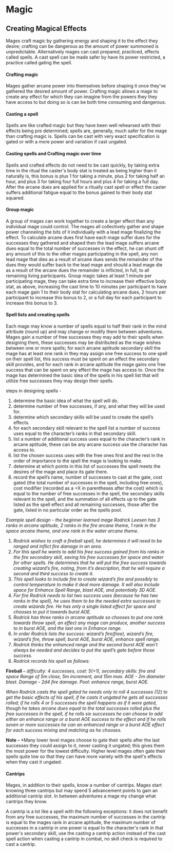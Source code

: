 # Magic

## Creating Magical Effects
Mages craft magic by gathering energy and shaping it to the effect they desire; crafting can be dangerous as the amount of power summoned is unpredictable. Alternatively mages can cast prepared, practiced, effects called spells. A cast spell can be made safer by have its power restricted, a practice called gating the spell.

#### Crafting magic
Mages gather arcane power into themselves before shaping it once they've gathered the desired amount of power. Crafting magic allows a mage to create any effect for which they can imagine from the powers they they have access to but doing so is can be both time consuming and dangerous.  

#### Casting a spell
Spells are like crafted magic but they have been well rehearsed with their effects being pre determined; spells are, generally, much safer for the mage than crafting magic is. Spells can be cast with very exact specification is gated or with a more power and variation if cast ungated.

#### Casting spells and Crafting magic over time
Spells and crafted effects do not need to be cast quickly, by taking extra time in the ritual the caster's body stat is treated as being higher than it naturally is, this bonus is plus 1 for taking a minute, plus 2 for taking half an hour, and plus 3 for taking four full hours and plus 4 for taking a full day. After the arcane dues are applied for a ritually cast spell or effect the caster suffers additional fatigue equal to the bonus gained to their body stat squared.

#### Group magic
A group of mages can work together to create a larger effect than any individual mage could control. The mages all collectively gather and shape power channeling the bits of it individually with a lead mage finalizing the effect. To calculate arcane dues first have each mage suffer dues for the successes they gathered and shaped then the lead mage suffers arcane dues equal to the total number of successes in the effect, he can shunt off any amount of this to the other mages participating in the spell, any non lead mage that dies as a result of arcane dues sends the remainder of the dues they would suffer back to the lead mage and should a lead mage die as a result of the arcane dues the remainder is inflicted, in full, to all remaining living participants. Group magic takes at least 1 minute per participating mage, they can take extra time to increase their effective body stat, as above, increasing the cast time to 10 minutes per participant to have each mage gain 1 to their body stat for calculating arcane dues, 2 hours per participant to increase this bonus to 2, or a full day for each participant to increase this bonus to 3.

#### Spell lists and creating spells
Each mage may know a number of spells equal to half their rank in the mind attribute (round up) and may change or modify them between adventures. Mages gain a number of free successes they may add to their spells when designing them, these successes may be distributed as the mage wishes between one or more spells; for each arcane aptitude secondary skill the mage has at least one rank in they may assign one free success to one spell on their spell list, this success must be spent on an effect the secondary skill provides, and for each rank in arcane aptitude the mage gains one free success that can be spent on any effect the mage has access to. Once the mage has determined the basic idea of the spells in his spell list that will utilize free successes they may design their spells.

steps in designing spells -
1. determine the basic idea of what the spell will do.
2. determine number of free successes, if any, and what they will be used for.
3. determine which secondary skills will be used to create the spell’s effects.
4. for each secondary skill relevant to the spell list a number of success uses equal to the character’s ranks in that secondary skill.
5. list a number of additional success uses equal to the character’s rank in arcane aptitude, these can be any arcane success use the character has access to.
6. list the chosen success uses with the free ones first and the rest in the order of importance to the spell the mage is looking to make.
7. determine at which points in this list of successes the spell meets the desires of the mage and place its gate there.
8. record the spell’s name, number of successes to cast at the gate, cost gated (the total number of successes in the spell, including free ones), cost modifier (recorded as a +X in parentheses after the cost) which is equal to the number of free successes in the spell, the secondary skills relevant to the spell, and the summation of all effects up to the gate listed as the spell effect and all remaining successes, those after the gate, listed in no particular order as the spells pool.


*Example spell design - the beginner learned mage Rodrick Leesen has 3 ranks in arcane aptitude, 2 ranks in the fire arcane theme, 1 rank in the space arcane theme, and one rank in the water arcane theme.*
1. *Rodrick wishes to craft a fireball spell, he determines it will need to be ranged and inflict fire damage in an area.*
2. *For this spell he wants to add his free success gained from his ranks in the fire secondary skill, saving his free successes for space and water for other spells. He determines that he will put the free success towards creating wizard’s fire, noting, from it’s description, that he will require a second and third success to create it.*
3. *This spell looks to include fire to create wizard’s fire and possibly to control temperature to make it deal more damage. It will also include space for Enhance Spell Range, blast AOE, and potentially 3D AOE.*
4. *For fire Rodrick needs to list two success uses (because he has two ranks in the spell), he uses them to be the needed extra successes to create wizards fire. He has only a single listed effect for space and chooses to put it towards burst AOE.*
5. *Rodrick has three ranks in arcane aptitude so chooses to put one rank towards throw spell, an effect any mage can produce, another success to in burst AOE, and the last one in Enhance range.*
6. *In order Rodrick lists the success: wizard’s fire(free), wizard’s fire, wizard’s fire, throw spell, burst AOE, burst AOE, enhance spell range.*
7. *Rodrick thinks the enhanced range and the second burst AOE won’t always be needed and decides to put the spell’s gate before those success.*
8. *Rodrick records his spell as follows:*

  **Fireball -** *difficulty: 4 successes, cost: 5(+1), secondary skills: fire and space
  Range of 5m close, 5m increment, and 15m max.
  AOE - 2m diameter blast.
  Damage - 2d4 fire damage.
  Pool: enhance range, burst AOE.*

  *When Rodrick casts the spell gated he needs only to roll 4 successes (12) to get the basic effects of his spell, if he casts it ungated he gets all successes rolled; if he rolls 4 or 5 successes the spell happens as if it were gated, though he takes arcane dues equal to the total successes rolled plus the free successes in the spell, if he rolls six successes he can choose to add either an enhance range or a burst AOE success to the effect and if he rolls seven or more successes he can an enhanced range or a burst AOE effect for each success mixing and matching as he chooses.*

  **Note -** *Many lower level mages choose to gate their spells after the last successes they could assign to it, never casting it ungated; this gives them the most power for the lowest difficulty. Higher level mages often gate their spells quite low so that they can have more variety with the spell's effects when they cast it ungated.

#### Cantrips
Mages, in addition to their spells, know a number of cantrips. Mages start knowing three cantrips but may spend 5 advancement points to gain an additional cantrip slot. In between adventures a mage my change what cantrips they know.

A cantrip is a lot like a spell with the following exceptions: it does not benefit from any free successes, the maximum number of successes in the cantrip is equal to the mages rank in arcane aptitude, the maximum number of successes in a cantrip in one power is equal to the character's rank in that power's secondary skill, use the casting a cantrip action instead of the cast spell action when casting a cantrip in combat, no skill check is required to cast a cantrip.
